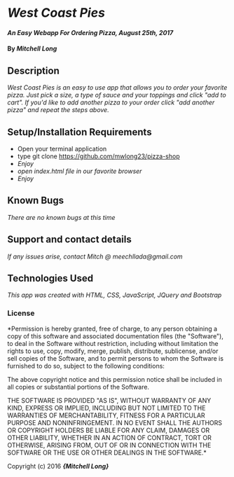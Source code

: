 # _West Coast Pies_

#### _An Easy Webapp For Ordering Pizza, August 25th, 2017_

#### By _**Mitchell Long**_

## Description

_West Coast Pies is an easy to use app that allows you to order your favorite pizza. Just pick a size, a type of sauce and your toppings and click "add to cart".  If you'd like to add another pizza to your order click "add another pizza" and repeat the steps above._

## Setup/Installation Requirements

* Open your terminal application
* type git clone https://github.com/mwlong23/pizza-shop
* _Enjoy_
* _open index.html file in our favorite browser_
* _Enjoy_


## Known Bugs

_There are no known bugs at this time_

## Support and contact details

_If any issues arise, contact Mitch @ meechllada@gmail.com_

## Technologies Used

_This app was created with HTML, CSS, JavaScript, JQuery and Bootstrap_

### License

*Permission is hereby granted, free of charge, to any person obtaining a copy of this software and associated documentation files (the "Software"), to deal in the Software without restriction, including without limitation the rights to use, copy, modify, merge, publish, distribute, sublicense, and/or sell copies of the Software, and to permit persons to whom the Software is furnished to do so, subject to the following conditions:

The above copyright notice and this permission notice shall be included in all copies or substantial portions of the Software.

THE SOFTWARE IS PROVIDED "AS IS", WITHOUT WARRANTY OF ANY KIND, EXPRESS OR IMPLIED, INCLUDING BUT NOT LIMITED TO THE WARRANTIES OF MERCHANTABILITY, FITNESS FOR A PARTICULAR PURPOSE AND NONINFRINGEMENT. IN NO EVENT SHALL THE AUTHORS OR COPYRIGHT HOLDERS BE LIABLE FOR ANY CLAIM, DAMAGES OR OTHER LIABILITY, WHETHER IN AN ACTION OF CONTRACT, TORT OR OTHERWISE, ARISING FROM, OUT OF OR IN CONNECTION WITH THE SOFTWARE OR THE USE OR OTHER DEALINGS IN THE SOFTWARE.*

Copyright (c) 2016 **_{Mitchell Long}_**
